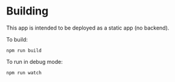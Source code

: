 Building
========

This app is intended to be deployed as a static app (no backend).

To build:

    npm run build

To run in debug mode:

    npm run watch
